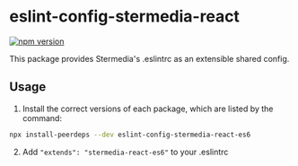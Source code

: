 # eslint-config-stermedia-react

[![npm version](https://badge.fury.io/js/eslint-config-stermedia-react-es6.svg)](http://badge.fury.io/js/eslint-config-stermedia-react-es6)

This package provides Stermedia's .eslintrc as an extensible shared config.

## Usage

1. Install the correct versions of each package, which are listed by the command:

```sh
npx install-peerdeps --dev eslint-config-stermedia-react-es6
```

2. Add `"extends": "stermedia-react-es6"` to your .eslintrc
